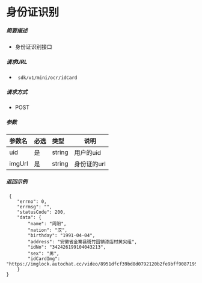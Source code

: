 # 身份证识别

    
##### 简要描述

- 身份证识别接口

##### 请求URL
- ` sdk/v1/mini/ocr/idCard`
  
##### 请求方式
- POST 

##### 参数

|参数名|必选|类型|说明|
|:----    |:---|:----- |-----   |
|uid |是  |string |用户的uid   |
|imgUrl |是  |string | 身份证的url    |

##### 返回示例 

``` 
 {
    "errno": 0,
    "errmsg": "",
    "statusCode": 200,
    "data": {
        "name": "周阳",
        "nation": "汉",
        "birthday": "1991-04-04",
        "address": "安徽省金寨县斑竹园镇漆店村黄尖组",
        "idNo": "342426199104043213",
        "sex": "男",
        "idCardImg": "https://imglock.autochat.cc/video/8951dfcf39bd8d0792120b2fe9bff9087195.jpg"
    }
}
```

